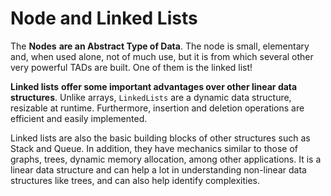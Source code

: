 # Node and Linked Lists

The **Nodes** **are an Abstract Type of Data**. The node is small, elementary and, when used alone, not of much use, but it is from which several other very powerful TADs are built. One of them is the linked list!

**Linked lists** **offer some important advantages over other linear data structures**. Unlike arrays, `LinkedLists` are a dynamic data structure, resizable at runtime. Furthermore, insertion and deletion operations are efficient and easily implemented.

Linked lists are also the basic building blocks of other structures such as Stack and Queue. In addition, they have mechanics similar to those of graphs, trees, dynamic memory allocation, among other applications. It is a linear data structure and can help a lot in understanding non-linear data structures like trees, and can also help identify complexities.
